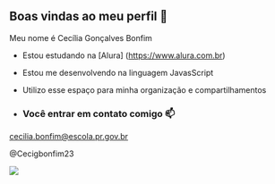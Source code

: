 ## Boas vindas ao meu perfil 💙

Meu nome é Cecília Gonçalves Bonfim

- Estou estudando na [Alura] (https://www.alura.com.br)
- Estou me desenvolvendo na linguagem JavasScript
- Utilizo esse espaço para minha organização e compartilhamentos

- ### Você entrar em contato comigo 📫

cecilia.bonfim@escola.pr.gov.br

@Cecigbonfim23


![](https://media.tenor.com/opEBWw0uddoAAAAM/umm.gif)

